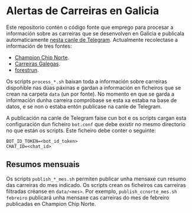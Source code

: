 # Alertas de Carreiras en Galicia

Este repositorio contén o código fonte que emprego para procesar a información sobre as carreiras que se desenvolven en Galicia e publicala automaticamente [nesta canle de Telegram](https://t.me/carreiras_galicia). Actualmente recolectase a información de tres fontes:
- [Champion Chip Norte](championchipnorte.com/).
- [Carreiras Galegas](https://www.carreirasgalegas.com/calendario).
- [forestrun](https://forestrun.es/).

Os scripts `process_*.sh` baixan toda a información sobre carreiras dispoñible nas dúas páxinas e gardan a información en ficheiros que se crean na carpeta `data` (un por fonte). No momento en que se garda a información dunha carreira compróbase se esta xa estaba na base de datos, e se non o estaba entón publícase na canle de Telegram.

A publicación na canle de Telegram faise cun bot e os scripts cargan esta configuración dun ficheiro `bot.conf` que debe existir no mesmo directorio no que están os scripts. Este ficheiro debe conter o seguinte:

```A
BOT_ID_TOKEN=<bot_id_token>
CHAT_ID=<chat_id>
```

## Resumos mensuais

Os scripts `publish_*_mes.sh` permiten publicar unha mensaxe cun resumo das carreiras do mes indicado. Os scripts crean os ficheiros cas carreiras filtradas créanse en `data/<mes>`. Por exemplo, `publish_ccnorte_mes.sh febreiro` publicará unha mensaxe cas carreiras do mes de febreiro publicadas en Champion Chip Norte. 
